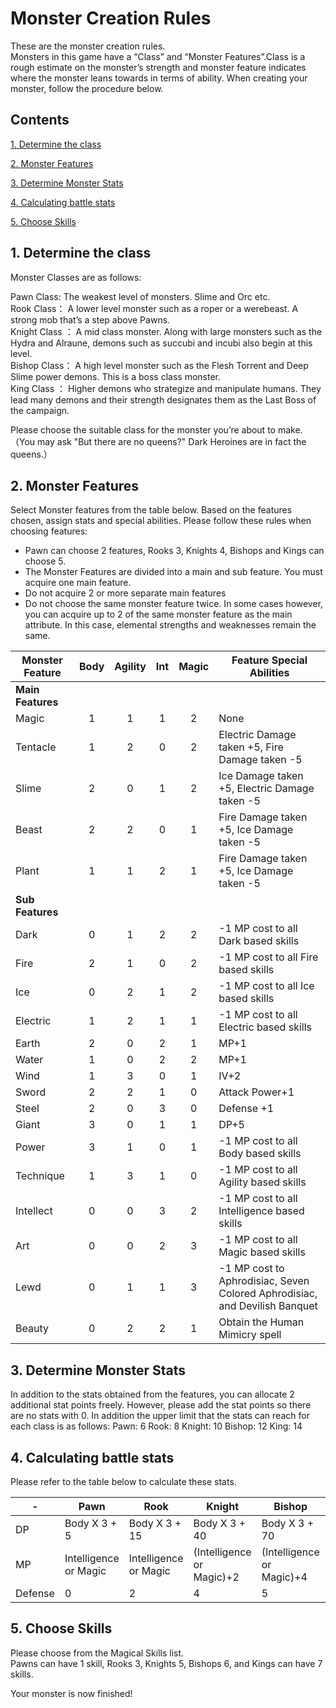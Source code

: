 # Monster Creation Rules

These are the monster creation rules.
\
Monsters in this game have a “Class” and “Monster Features”.Class is a rough estimate on the monster’s strength and monster feature indicates where the monster leans towards in terms of ability. When creating your monster, follow the procedure below.

## Contents

[1. Determine the class]()

[2. Monster Features]()

[3. Determine Monster Stats]()

[4. Calculating battle stats]()

[5. Choose Skills]()

## 1. Determine the class

Monster Classes are as follows:

Pawn Class: The weakest level of monsters. Slime and Orc etc.
\
Rook Class： A lower level monster such as a roper or a werebeast. A strong mob that’s a step above Pawns.
\
Knight Class ： A mid class monster. Along with large monsters such as the Hydra and Alraune, demons such as succubi and incubi also begin at this level.
\
Bishop Class： A high level monster such as the Flesh Torrent and Deep Slime power demons. This is a boss class monster.
\
King Class ： Higher demons who strategize and manipulate humans. They lead many demons and their strength designates them as the Last Boss of the campaign.
 
Please choose the suitable class for the monster you’re about to make.
\
（You may ask "But there are no queens?" Dark Heroines are in fact the queens.）

## 2. Monster Features

Select Monster features from the table below. Based on the features chosen, assign stats and special abilities. Please follow these rules when choosing features:

* Pawn can choose 2 features, Rooks 3, Knights 4, Bishops and Kings can choose 5.
* The Monster Features are divided into a main and sub feature. You must acquire one main feature.
* Do not acquire 2 or more separate main features
* Do not choose the same monster feature twice. In some cases however, you can acquire up to 2 of the same monster feature as the main attribute. In this case, elemental strengths and weaknesses remain the same.

| Monster Feature | Body | Agility | Int | Magic | Feature Special Abilities |
| - | :-: | :-: | :-: | :-: | - |
| **Main Features** |
|Magic | 1 | 1 | 1 | 2 | None|
|Tentacle | 1 | 2 | 0 | 2 | Electric Damage taken +5, Fire Damage taken -5|
|Slime | 2 | 0 | 1 | 2 | Ice Damage taken +5, Electric Damage taken -5|
|Beast | 2 | 2 | 0 | 1 | Fire Damage taken +5, Ice Damage taken -5|
|Plant | 1 | 1 | 2 | 1 | Fire Damage taken +5, Ice Damage taken -5|
| **Sub Features** |
|Dark |0 |1 |2 |2 |-1 MP cost to all Dark based skills|
|Fire |2 |1 |0 |2 |-1 MP cost to all Fire based skills| 
|Ice |0 |2 |1 |2 |-1 MP cost to all Ice based skills|
|Electric |1 |2 |1 |1 |-1 MP cost to all Electric based skills|
|Earth |2 |0 |2 |1 |MP+1|
|Water |1 |0 |2 |2 |MP+1|
|Wind |1 |3 |0 |1 |IV+2|
|Sword |2 |2 |1 |0 |Attack Power+1|
|Steel |2 |0 |3 |0 |Defense +1|
|Giant |3 |0 |1 |1 |DP+5|
|Power |3 |1 |0 |1 |-1 MP cost to all Body based skills|
|Technique |1 |3 |1 |0 |-1 MP cost to all Agility based skills|
|Intellect |0 |0 |3 |2 |-1 MP cost to all Intelligence based skills|
|Art |0 |0 |2 |3 |-1 MP cost to all Magic based skills|
|Lewd |0 |1 |1 |3 |-1 MP cost to Aphrodisiac, Seven Colored Aphrodisiac, and Devilish Banquet|
|Beauty | 0 | 2 | 2 | 1 | Obtain the Human Mimicry spell|

## 3. Determine Monster Stats

In addition to the stats obtained from the features, you can allocate 2 additional stat points freely.
However, please add the stat points so there are no stats with 0. In addition the upper limit that the stats can reach for
each class is as follows:
Pawn: 6
Rook: 8
Knight: 10
Bishop: 12
King: 14


## 4. Calculating battle stats

Please refer to the table below to calculate these stats.

| - | Pawn | Rook | Knight | Bishop | King |
|-|-|-|-|-|-|
|DP |Body X 3 + 5 |Body X 3 + 15 |Body X 3 + 40 |Body X 3 + 70 |Body X 3 + 100
|MP |Intelligence or Magic |Intelligence or Magic |(Intelligence or Magic)+2 |(Intelligence or Magic)+4 |(Intelligence or Magic)+6
|Defense |0 |2 |4| 5| 6|

## 5. Choose Skills

Please choose from the Magical Skills list.
\
Pawns can have 1 skill, Rooks 3, Knights 5, Bishops 6, and Kings can have 7 skills.

Your monster is now finished!



